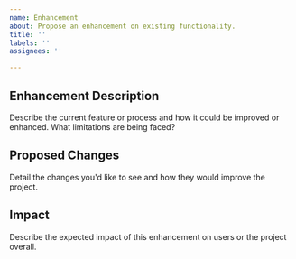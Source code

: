 ```yaml
---
name: Enhancement
about: Propose an enhancement on existing functionality.
title: ''
labels: ''
assignees: ''

---
```


## Enhancement Description
Describe the current feature or process and how it could be improved or enhanced. What limitations are being faced?

## Proposed Changes
Detail the changes you'd like to see and how they would improve the project.

## Impact
Describe the expected impact of this enhancement on users or the project overall.
